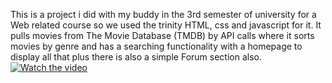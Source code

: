 This is a project i did with my buddy in the 3rd semester of university for a Web related course so we used the trinity HTML, css and javascript for it. It pulls movies from The Movie Database (TMDB) by API calls where it sorts movies by genre and has a searching functionality with a homepage to display all that plus there is also a simple Forum section also.
[![Watch the video](https://raw.githubusercontent.com/AliAShaikh/CineBuzz/main/content/thumbnail.jpg)](https://raw.githubusercontent.com/AliAShaikh/CineBuzz/main/content/video.webm)
